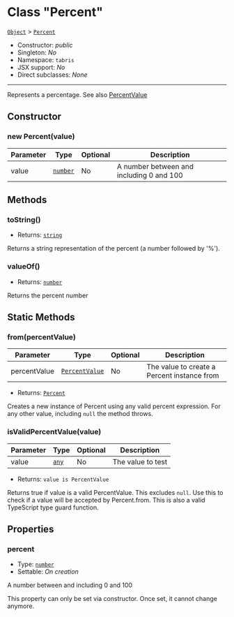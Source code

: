---
---
# Class "Percent"

<span style="white-space:nowrap;">[`Object`](https://developer.mozilla.org/en-US/docs/Web/JavaScript/Reference/Global_Objects/Object)</span> > <span style="white-space:nowrap;">[`Percent`](Percent.md)</span>

* Constructor: *public*
* Singleton: *No*
* Namespace: `tabris`
* JSX support: *No*
* Direct subclasses: *None*
--------
Represents a percentage. See also [PercentValue](./types.html#PercentValue)


## Constructor

### new Percent(value)

Parameter|Type|Optional|Description
-|-|-|-
value | <span style="white-space:nowrap;">[`number`](https://developer.mozilla.org/en-US/docs/Web/JavaScript/Data_structures#Number_type)</span> | No | A number between and including 0 and 100

## Methods

### toString()

* Returns: <span style="white-space:nowrap;">[`string`](https://developer.mozilla.org/en-US/docs/Web/JavaScript/Data_structures#String_type)</span>

Returns a string representation of the percent (a number followed by '%').

### valueOf()

* Returns: <span style="white-space:nowrap;">[`number`](https://developer.mozilla.org/en-US/docs/Web/JavaScript/Data_structures#Number_type)</span>

Returns the percent number

## Static Methods

### from(percentValue)



Parameter|Type|Optional|Description
-|-|-|-
percentValue | <span style="white-space:nowrap;">[`PercentValue`](../types.md#percentvalue)</span> | No | The value to create a Percent instance from
* Returns: <span style="white-space:nowrap;">[`Percent`](Percent.md)</span>

Creates a new instance of Percent using any valid percent expression. For any other value, including `null` the method throws.

### isValidPercentValue(value)



Parameter|Type|Optional|Description
-|-|-|-
value | <span style="white-space:nowrap;">[`any`](https://www.typescriptlang.org/docs/handbook/basic-types.html#any)</span> | No | The value to test
* Returns: <span style="white-space:nowrap;">`value is PercentValue`</span>

Returns true if value is a valid PercentValue. This excludes `null`. Use this to check if a value will be accepted by Percent.from. This is also a valid TypeScript type guard function.


## Properties

### percent


* Type: <span style="white-space:nowrap;">[`number`](https://developer.mozilla.org/en-US/docs/Web/JavaScript/Data_structures#Number_type)</span>
* Settable: *On creation*



A number between and including 0 and 100

This property can only be set via constructor. Once set, it cannot change anymore.

